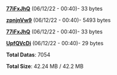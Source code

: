 [**77iFxJhQ**](/data/77iFxJhQ.txt) (06/12/22 - 00:40)- 33 bytes

[**zpnjnVw9**](/data/zpnjnVw9.txt) (06/12/22 - 00:40)- 5493 bytes

[**77iFxJhQ**](/data/77iFxJhQ.txt) (06/12/22 - 00:40)- 33 bytes

[**UpfQVcDi**](/data/UpfQVcDi.txt) (06/12/22 - 00:40)- 29 bytes

**Total Datas**: 7054

**Total Size**: 42.24 MB / 42.2 MB